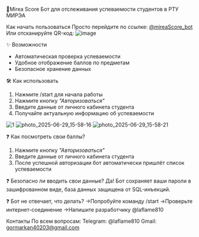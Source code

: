 🤖Mirea Score
Бот для отслеживания успеваемости студентов в РТУ МИРЭА

Как начать пользоваться
Просто перейдите по ссылке: [@mireaScore_bot](https://t.me/mireaScore_bot)
Или отсканируйте QR-код:
![image](https://github.com/user-attachments/assets/fa903e3f-0a87-4650-88c9-a3421dfb69af)

✨ Возможности
- Автоматическая проверка успеваемости
- Удобное отображение баллов по предметам
- Безопасное хранение данных

🛠 Как использовать
1. Нажмите /start для начала работы 
2. Нажмите кнопку _"Авторизоваться"_
3. Введите данные от личного кабинета студента
4. Получайте актуальную информацию об успеваемости

![1](https://github.com/user-attachments/assets/fc09224a-45d6-45ef-8c48-2f751c4c702f)
![photo_2025-06-29_15-58-16](https://github.com/user-attachments/assets/22eab068-eaaa-498c-8936-1780618c5e03)
![photo_2025-06-29_15-58-21](https://github.com/user-attachments/assets/436796ee-8708-413e-bd05-ef66abf2b2c9)

❓ Как посмотреть свои баллы?
1. Нажмите кнопку _"Авторизоваться"_
2. Введите данные от личного кабинета студента
3. После успешной авторизации бот автоматически пришлёт список успеваемости

❓ Безопасно ли вводить свои данные?
Да! Бот сохраняет ваши пароли в зашифрованном виде, база данных защищена от SQL-инъекций.

❓ Бот не отвечает, что делать?
→Попробуйте команду /start
→Проверьте интернет-соединение
→Напишите разработчику @laflame810

Контакты
По всем вопросам:
Telegram: @laflame810
Gmail: gormarkan40203@gmail.com
